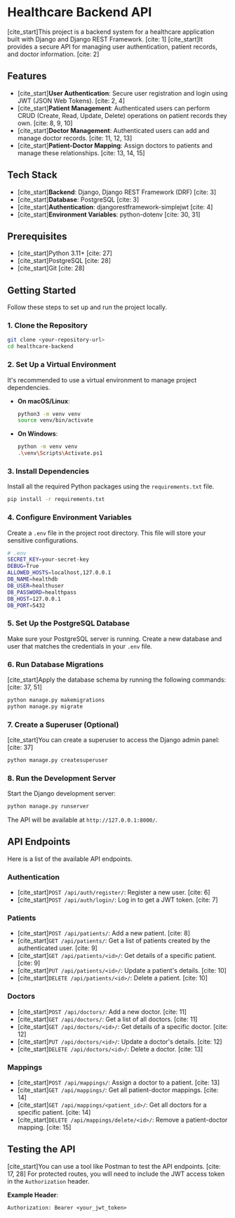 # Healthcare Backend API

[cite\_start]This project is a backend system for a healthcare application built with Django and Django REST Framework. [cite: 1] [cite\_start]It provides a secure API for managing user authentication, patient records, and doctor information. [cite: 2]

## Features

  * [cite\_start]**User Authentication**: Secure user registration and login using JWT (JSON Web Tokens). [cite: 2, 4]
  * [cite\_start]**Patient Management**: Authenticated users can perform CRUD (Create, Read, Update, Delete) operations on patient records they own. [cite: 8, 9, 10]
  * [cite\_start]**Doctor Management**: Authenticated users can add and manage doctor records. [cite: 11, 12, 13]
  * [cite\_start]**Patient-Doctor Mapping**: Assign doctors to patients and manage these relationships. [cite: 13, 14, 15]

## Tech Stack

  * [cite\_start]**Backend**: Django, Django REST Framework (DRF) [cite: 3]
  * [cite\_start]**Database**: PostgreSQL [cite: 3]
  * [cite\_start]**Authentication**: djangorestframework-simplejwt [cite: 4]
  * [cite\_start]**Environment Variables**: python-dotenv [cite: 30, 31]

## Prerequisites

  * [cite\_start]Python 3.11+ [cite: 27]
  * [cite\_start]PostgreSQL [cite: 28]
  * [cite\_start]Git [cite: 28]

## Getting Started

Follow these steps to set up and run the project locally.

### 1\. Clone the Repository

```bash
git clone <your-repository-url>
cd healthcare-backend
```

### 2\. Set Up a Virtual Environment

It's recommended to use a virtual environment to manage project dependencies.

  * **On macOS/Linux**:
    ```bash
    python3 -m venv venv
    source venv/bin/activate
    ```
  * **On Windows**:
    ```bash
    python -m venv venv
    .\venv\Scripts\Activate.ps1
    ```

### 3\. Install Dependencies

Install all the required Python packages using the `requirements.txt` file.

```bash
pip install -r requirements.txt
```

### 4\. Configure Environment Variables

Create a `.env` file in the project root directory. This file will store your sensitive configurations.

```bash
# .env
SECRET_KEY=your-secret-key
DEBUG=True
ALLOWED_HOSTS=localhost,127.0.0.1
DB_NAME=healthdb
DB_USER=healthuser
DB_PASSWORD=healthpass
DB_HOST=127.0.0.1
DB_PORT=5432
```

### 5\. Set Up the PostgreSQL Database

Make sure your PostgreSQL server is running. Create a new database and user that matches the credentials in your `.env` file.

### 6\. Run Database Migrations

[cite\_start]Apply the database schema by running the following commands: [cite: 37, 51]

```bash
python manage.py makemigrations
python manage.py migrate
```

### 7\. Create a Superuser (Optional)

[cite\_start]You can create a superuser to access the Django admin panel: [cite: 37]

```bash
python manage.py createsuperuser
```

### 8\. Run the Development Server

Start the Django development server:

```bash
python manage.py runserver
```

The API will be available at `http://127.0.0.1:8000/`.

## API Endpoints

Here is a list of the available API endpoints.

### Authentication

  * [cite\_start]`POST /api/auth/register/`: Register a new user. [cite: 6]
  * [cite\_start]`POST /api/auth/login/`: Log in to get a JWT token. [cite: 7]

### Patients

  * [cite\_start]`POST /api/patients/`: Add a new patient. [cite: 8]
  * [cite\_start]`GET /api/patients/`: Get a list of patients created by the authenticated user. [cite: 9]
  * [cite\_start]`GET /api/patients/<id>/`: Get details of a specific patient. [cite: 9]
  * [cite\_start]`PUT /api/patients/<id>/`: Update a patient's details. [cite: 10]
  * [cite\_start]`DELETE /api/patients/<id>/`: Delete a patient. [cite: 10]

### Doctors

  * [cite\_start]`POST /api/doctors/`: Add a new doctor. [cite: 11]
  * [cite\_start]`GET /api/doctors/`: Get a list of all doctors. [cite: 11]
  * [cite\_start]`GET /api/doctors/<id>/`: Get details of a specific doctor. [cite: 12]
  * [cite\_start]`PUT /api/doctors/<id>/`: Update a doctor's details. [cite: 12]
  * [cite\_start]`DELETE /api/doctors/<id>/`: Delete a doctor. [cite: 13]

### Mappings

  * [cite\_start]`POST /api/mappings/`: Assign a doctor to a patient. [cite: 13]
  * [cite\_start]`GET /api/mappings/`: Get all patient-doctor mappings. [cite: 14]
  * [cite\_start]`GET /api/mappings/<patient_id>/`: Get all doctors for a specific patient. [cite: 14]
  * [cite\_start]`DELETE /api/mappings/delete/<id>/`: Remove a patient-doctor mapping. [cite: 15]

## Testing the API

[cite\_start]You can use a tool like Postman to test the API endpoints. [cite: 17, 28] For protected routes, you will need to include the JWT access token in the `Authorization` header.

**Example Header**:

```
Authorization: Bearer <your_jwt_token>
```